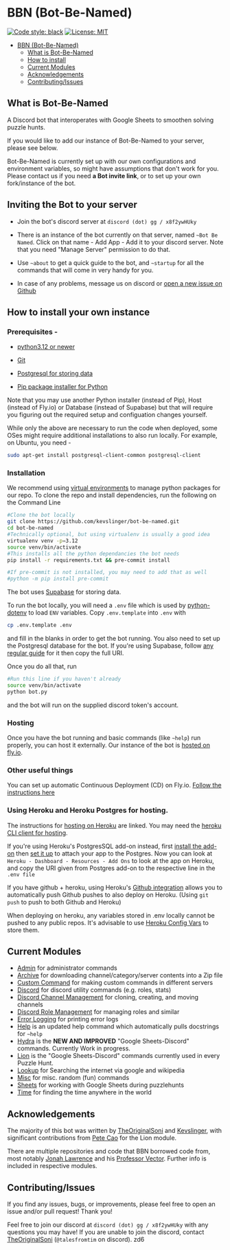 # BBN (Bot-Be-Named)
[![Code style: black](https://img.shields.io/badge/code%20style-black-000000.svg)](https://github.com/psf/black)
[![License: MIT](https://img.shields.io/badge/License-MIT-yellow.svg)](https://opensource.org/licenses/MIT)

- [BBN (Bot-Be-Named)](#bbn-bot-be-named)
  - [What is Bot-Be-Named](#what-is-bot-be-named)
  - [How to install](#how-to-install)
  - [Current Modules](#current-modules)
  - [Acknowledgements](#acknowledgements)
  - [Contributing/Issues](#contributingissues)

## What is Bot-Be-Named

A Discord bot that interoperates with Google Sheets to smoothen solving puzzle hunts. 

If you would like to add our instance of Bot-Be-Named to your server, please see below.

Bot-Be-Named is currently set up with our own configurations and environment variables, so might have assumptions that don't work for you. Please contact us if you need **a Bot invite link**, or to set up your own fork/instance of the bot.

## Inviting the Bot to your server

- Join the bot's discord server at `discord (dot) gg / x8f2ywHUky`

- There is an instance of the bot currently on that server, named `~Bot Be Named`. Click on that name - Add App - Add it to your discord server.  Note that you need "Manage Server" permission to do that.

- Use `~about` to get a quick guide to the bot, and `~startup` for all the commands that will come in very handy for you.

- In case of any problems, message us on discord or [open a new issue on Github](https://github.com/kevslinger/bot-be-named/issues/new)

## How to install your own instance

### Prerequisites - 

- [python3.12 or newer](https://realpython.com/installing-python/)

- [Git](https://github.com/git-guides/install-git)

- [Postgresql for storing data](https://www.postgresql.org/download/)

- [Pip package installer for Python](https://phoenixnap.com/kb/install-pip-windows)

Note that you may use another Python installer (instead of Pip), Host (instead of Fly.io) or Database (instead of Supabase) but that will require you figuring out the required setup and configuation changes yourself.

While only the above are necessary to run the code when deployed, some OSes might require additional installations to also run locally. For example, on Ubuntu, you need - 
```bash
sudo apt-get install postgresql-client-common postgresql-client
```

### Installation

We recommend using [virtual environments](https://docs.python.org/3/tutorial/venv.html) to manage python packages for our repo. To clone the repo and install dependencies, run the following on the Command Line

```bash
#Clone the bot locally
git clone https://github.com/kevslinger/bot-be-named.git
cd bot-be-named
#Technically optional, but using virtualenv is usually a good idea
virtualenv venv -p=3.12 
source venv/bin/activate
#This installs all the python dependancies the bot needs
pip install -r requirements.txt && pre-commit install

#If pre-commit is not installed, you may need to add that as well
#python -m pip install pre-commit
```

The bot uses [Supabase](https://supabase.com/) for storing data.

To run the bot locally, you will need a `.env` file which is used by [python-dotenv](https://github.com/theskumar/python-dotenv) to load `ENV` variables. Copy `.env.template` into `.env` with  

```bash
cp .env.template .env
```

and fill in the blanks in order to get the bot running. You also need to set up the Postgresql database for the bot. If you're using Supabase, follow [any regular guide](https://docs.stacksync.cloud/guides/two-way-sync-salesforce-and-postgres/create-a-postgres-database-with-supabase-free-forever) for it then copy the full URI.

Once you do all that, run


```bash
#Run this line if you haven't already
source venv/bin/activate
python bot.py
```

and the bot will run on the supplied discord token's account.

### Hosting

Once you have the bot running and basic commands (like `~help`) run properly, you can host it externally. Our instance of the bot is [hosted on fly.io](https://dev.to/denvercoder1/hosting-a-python-discord-bot-for-free-with-flyio-3k19).

### Other useful things

You can set up automatic Continuous Deployment (CD) on Fly.io. [Follow the instructions here](https://dev.to/denvercoder1/hosting-a-python-discord-bot-for-free-with-flyio-3k19) 

### Using Heroku and Heroku Postgres for hosting.
The instructions for [hosting on Heroku](https://medium.com/@linda0511ny/create-host-a-discord-bot-with-heroku-in-5-min-5cb0830d0ff2) are linked. You may need the [heroku CLI client for hosting](https://medium.com/analytics-vidhya/how-to-install-heroku-cli-in-windows-pc-e3cf9750b4ae).

If you're using Heroku's PostgresSQL add-on instead, first [install the add-on](https://elements.heroku.com/addons/heroku-postgresql) then [set it up](https://devcenter.heroku.com/articles/heroku-postgresql) to attach your app to the Postgres. Now you can look at `Heroku - Dashboard - Resources - Add Ons` to look at the app on Heroku, and copy the URI given from Postgres add-on to the respective line in the `.env file`

If you have github + heroku, using Heroku's [Github integration](https://devcenter.heroku.com/articles/github-integration) allows you to automatically push Github pushes to also deploy on Heroku. (Using `git push` to push to both Github and Heroku)

When deploying on heroku, any variables stored in .env locally cannot be pushed to any public repos. It's advisable to use [Heroku Config Vars](https://devcenter.heroku.com/articles/config-vars) to store them.

## Current Modules

- [Admin](./modules/admin) for administrator commands
- [Archive](./modules/archive) for downloading channel/category/server contents into a Zip file
- [Custom Command](./modules/custom_command) for making custom commands in different servers
- [Discord](modules/discord) for discord utility commands (e.g. roles, stats)
- [Discord Channel Management](./modules/discord_channel_management) for cloning, creating, and moving channels 
- [Discord Role Management](./modules/discord_role_management) for managing roles and similar
- [Error Logging](./modules/error_logging) for printing error logs
- [Help](./modules/help) is an updated help command which automatically pulls docstrings for `~help`
- [Hydra](./modules/hydra) is the **NEW AND IMPROVED** "Google Sheets-Discord" commands. Currently Work in progress. 
- [Lion](./modules/lion) is the "Google Sheets-Discord" commands currently used in every Puzzle Hunt. 
- [Lookup](./modules/lookup) for Searching the internet via google and wikipedia
- [Misc](./modules/misc) for misc. random (fun) commands
- [Sheets](./modules/sheets) for working with Google Sheets during puzzlehunts
- [Time](./modules/time) for finding the time anywhere in the world

## Acknowledgements

The majority of this bot was written by [TheOriginalSoni](https://github.com/TheOriginalSoni) and [Kevslinger](https://github.com/kevslinger), with significant contributions from [Pete Cao](https://github.com/petecao) for the Lion module.

There are multiple repositories and code that BBN borrowed code from, most notably [Jonah Lawrence](https://github.com/DenverCoder1) and his [Professor Vector](https://github.com/DenverCoder1/professor-vector-discord-bot). Further info is included in respective modules.

## Contributing/Issues

If you find any issues, bugs, or improvements, please feel free to open an issue and/or pull request! Thank you!

Feel free to join our discord at `discord (dot) gg / x8f2ywHUky` with any questions you may have! If you are unable to join the discord, contact [TheOriginalSoni](https://github.com/TheOriginalSoni) (`@talesfromtim` on discord). zd6